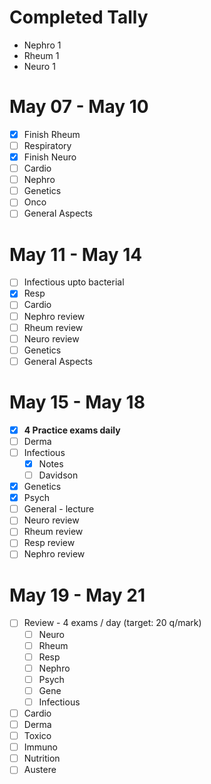 # Completed Tally
 - Nephro 1
 - Rheum 1
 - Neuro 1

# May 07 - May 10
- [x] Finish Rheum
- [ ] Respiratory
- [x] Finish Neuro
- [ ] Cardio
- [ ] Nephro
- [ ] Genetics
- [ ] Onco
- [ ] General Aspects
# May 11 - May 14
- [ ] Infectious upto bacterial
- [x] Resp
- [ ] Cardio
- [ ] Nephro review
- [ ] Rheum review
- [ ] Neuro review
- [ ] Genetics
- [ ] General Aspects

# May 15 - May 18
- [x] **4 Practice exams daily**
- [ ] Derma
- [ ] Infectious
	- [x] Notes
	- [ ] Davidson
- [x] Genetics
- [x] Psych
- [ ] General - lecture
- [ ] Neuro review
- [ ] Rheum review
- [ ] Resp review
- [ ] Nephro review

# May 19 - May 21
- [ ] Review - 4 exams / day (target: 20 q/mark)
	- [ ] Neuro
	- [ ] Rheum
	- [ ] Resp
	- [ ] Nephro
	- [ ] Psych
	- [ ] Gene
	- [ ] Infectious
- [ ] Cardio 
- [ ] Derma
- [ ] Toxico
- [ ] Immuno
- [ ] Nutrition
- [ ] Austere